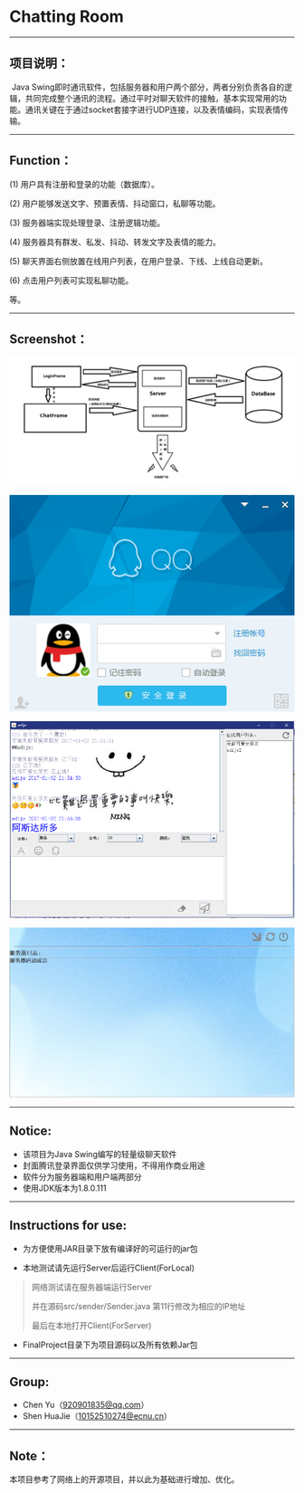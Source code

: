 # Chatting Room

------

## 项目说明：

​	Java Swing即时通讯软件，包括服务器和用户两个部分，两者分别负责各自的逻辑，共同完成整个通讯的流程。通过平时对聊天软件的接触，基本实现常用的功能。通讯关键在于通过socket套接字进行UDP连接，以及表情编码，实现表情传输。

------

## Function：

(1) 用户具有注册和登录的功能（数据库）。

(2) 用户能够发送文字、预置表情、抖动窗口，私聊等功能。

(3) 服务器端实现处理登录、注册逻辑功能。

(4) 服务器具有群发、私发、抖动、转发文字及表情的能力。

(5) 聊天界面右侧放置在线用户列表，在用户登录、下线、上线自动更新。

(6) 点击用户列表可实现私聊功能。

等。

------

## Screenshot：

![项目结构](screenshot/struct.png)

![登录界面](screenshot/login.png)

![聊天界面](screenshot/chat.png)

![服务器截图](screenshot/server.jpg)

------

## Notice:

- 该项目为Java Swing编写的轻量级聊天软件
- 封面腾讯登录界面仅供学习使用，不得用作商业用途
- 软件分为服务器端和用户端两部分
- 使用JDK版本为1.8.0.111

------

## Instructions for use:

- 为方便使用JAR目录下放有编译好的可运行的jar包


- 本地测试请先运行Server后运行Client(ForLocal)

> 网络测试请在服务器端运行Server
>
> 并在源码src/sender/Sender.java 第11行修改为相应的IP地址
>
> 最后在本地打开Client(ForServer)

- FinalProject目录下为项目源码以及所有依赖Jar包



------

## Group:

- Chen Yu（920901835@qq.com）
- Shen HuaJie（10152510274@ecnu.cn）

------

## Note：

本项目参考了网络上的开源项目，并以此为基础进行增加、优化。
